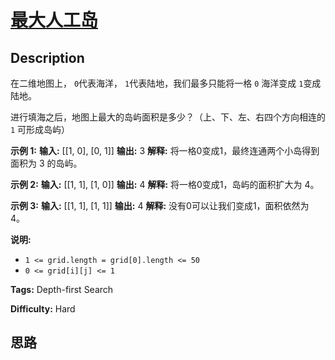 # [最大人工岛][title]

## Description

在二维地图上， `0`代表海洋， `1`代表陆地，我们最多只能将一格 `0` 海洋变成 `1`变成陆地。

进行填海之后，地图上最大的岛屿面积是多少？（上、下、左、右四个方向相连的 `1` 可形成岛屿）

**示例 1:**
            **输入:** [[1, 0], [0, 1]]    **输出:** 3    **解释:** 将一格0变成1，最终连通两个小岛得到面积为 3 的岛屿。    

**示例 2:**
            **输入:** [[1, 1], [1, 0]]    **输出:** 4    **解释:** 将一格0变成1，岛屿的面积扩大为 4。

**示例 3:**
            **输入:** [[1, 1], [1, 1]]    **输出:** 4    **解释:** 没有0可以让我们变成1，面积依然为 4。

**说明:**

  * `1 <= grid.length = grid[0].length <= 50`
  * `0 <= grid[i][j] <= 1`


**Tags:** Depth-first Search

**Difficulty:** Hard

## 思路

[title]: https://leetcode-cn.com/problems/making-a-large-island
